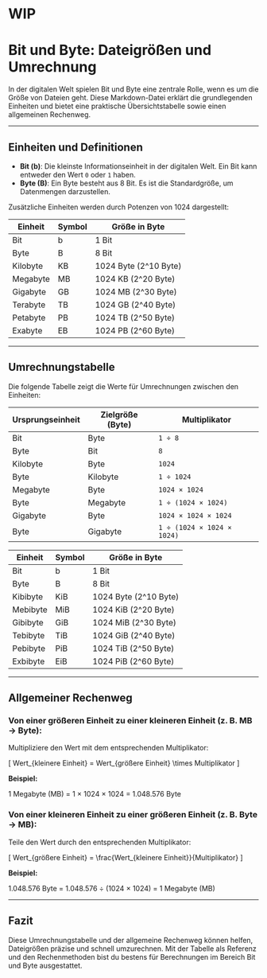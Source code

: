 # WIP

# Bit und Byte: Dateigrößen und Umrechnung

In der digitalen Welt spielen Bit und Byte eine zentrale Rolle, wenn es um die Größe von Dateien geht. Diese Markdown-Datei erklärt die grundlegenden Einheiten und bietet eine praktische Übersichtstabelle sowie einen allgemeinen Rechenweg.

---

## Einheiten und Definitionen

- **Bit (b)**: Die kleinste Informationseinheit in der digitalen Welt. Ein Bit kann entweder den Wert `0` oder `1` haben.
- **Byte (B)**: Ein Byte besteht aus 8 Bit. Es ist die Standardgröße, um Datenmengen darzustellen.

Zusätzliche Einheiten werden durch Potenzen von 1024 dargestellt:

| Einheit   | Symbol  | Größe in Byte                 |
|-----------|---------|-------------------------------|
| Bit       | b       | 1 Bit                         |
| Byte      | B       | 8 Bit                         |
| Kilobyte  | KB      | 1024 Byte (2^10 Byte)         |
| Megabyte  | MB      | 1024 KB (2^20 Byte)           |
| Gigabyte  | GB      | 1024 MB (2^30 Byte)           |
| Terabyte  | TB      | 1024 GB (2^40 Byte)           |
| Petabyte  | PB      | 1024 TB (2^50 Byte)           |
| Exabyte   | EB      | 1024 PB (2^60 Byte)           |

---

## Umrechnungstabelle

Die folgende Tabelle zeigt die Werte für Umrechnungen zwischen den Einheiten:

| Ursprungseinheit | Zielgröße (Byte)         | Multiplikator          |
|------------------|--------------------------|------------------------|
| Bit              | Byte                    | `1 ÷ 8`                |
| Byte             | Bit                     | `8`                    |
| Kilobyte         | Byte                    | `1024`                 |
| Byte             | Kilobyte                | `1 ÷ 1024`             |
| Megabyte         | Byte                    | `1024 × 1024`          |
| Byte             | Megabyte                | `1 ÷ (1024 × 1024)`    |
| Gigabyte         | Byte                    | `1024 × 1024 × 1024`   |
| Byte             | Gigabyte                | `1 ÷ (1024 × 1024 × 1024)` |

| Einheit    | Symbol  | Größe in Byte                 |
|------------|---------|-------------------------------|
| Bit        | b       | 1 Bit                         |
| Byte       | B       | 8 Bit                         |
| Kibibyte   | KiB     | 1024 Byte (2^10 Byte)         |
| Mebibyte   | MiB     | 1024 KiB (2^20 Byte)          |
| Gibibyte   | GiB     | 1024 MiB (2^30 Byte)          |
| Tebibyte   | TiB     | 1024 GiB (2^40 Byte)          |
| Pebibyte   | PiB     | 1024 TiB (2^50 Byte)          |
| Exbibyte   | EiB     | 1024 PiB (2^60 Byte)          |
---

## Allgemeiner Rechenweg

### Von einer größeren Einheit zu einer kleineren Einheit (z. B. MB → Byte):
Multipliziere den Wert mit dem entsprechenden Multiplikator:

\[
Wert_{kleinere Einheit} = Wert_{größere Einheit} \times Multiplikator
\]

**Beispiel:**

1 Megabyte (MB) = 1 × 1024 × 1024 = 1.048.576 Byte

### Von einer kleineren Einheit zu einer größeren Einheit (z. B. Byte → MB):
Teile den Wert durch den entsprechenden Multiplikator:

\[
Wert_{größere Einheit} = \frac{Wert_{kleinere Einheit}}{Multiplikator}
\]

**Beispiel:**

1.048.576 Byte = 1.048.576 ÷ (1024 × 1024) = 1 Megabyte (MB)

---

## Fazit

Diese Umrechnungstabelle und der allgemeine Rechenweg können helfen, Dateigrößen präzise und schnell umzurechnen. Mit der Tabelle als Referenz und den Rechenmethoden bist du bestens für Berechnungen im Bereich Bit und Byte ausgestattet.
